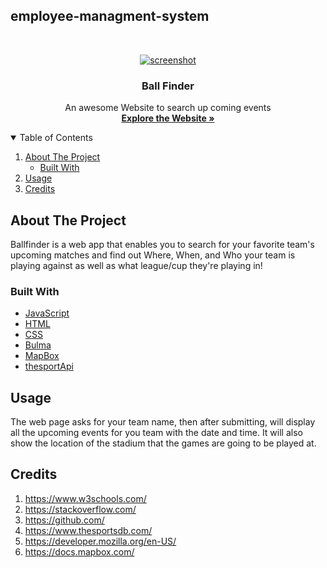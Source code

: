 ## employee-managment-system

<!-- PROJECT LOGO -->
<br />
<p align="center">
  <a href="https://ayadalshaikhli.github.io/apiproject/">
    <img src="/assets/img/pagescreencapture.png" alt="screenshot" >
  </a>

  <h3 align="center">Ball Finder</h3>

  <p align="center">
    An awesome Website to search up coming events
    <br />
    <a href="https://ayadalshaikhli.github.io/apiproject/"><strong>Explore the Website »</strong></a>
    <br />
  </p>
</p>

<!-- TABLE OF CONTENTS -->
<details open="open">
  <summary>Table of Contents</summary>
  <ol>
    <li>
      <a href="#about-the-project">About The Project</a>
      <ul>
        <li><a href="#built-with">Built With</a></li>
      </ul>
    </li>
    <li><a href="#usage">Usage</a></li>
    <li><a href="#usage">Credits</a></li>
  </ol>
</details>

<!-- ABOUT THE PROJECT -->

## About The Project

Ballfinder is a web app that enables you to search for your favorite team's upcoming matches and find out Where, When, and Who your team is playing against as well as what league/cup they're playing in!

### Built With

- [JavaScript](https://www.javascript.com/)
- [HTML](https://html.com/)
- [CSS](https://www.google.com/)
- [Bulma](https://bulma.io/)
- [MapBox](https://www.mapbox.com/)
- [thesportApi](https://www.thesportsdb.com/)

## Usage
The web page asks for your team name, then after submitting, will display all the upcoming events for you team with the date and time. It will also show the location of the stadium that the games are going to be played at.


## Credits

1. https://www.w3schools.com/
2. https://stackoverflow.com/
3. https://github.com/
4. https://www.thesportsdb.com/
5. https://developer.mozilla.org/en-US/
6. https://docs.mapbox.com/

